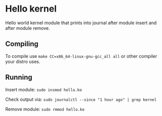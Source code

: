 # Hello kernel

Hello world kernel module that prints into journal after module insert and
after module remove.


## Compiling
To compile use `make CC=x86_64-linux-gnu-gcc_all all` or other compiler
your distro uses. 

## Running
Insert module:
`sudo insmod hello.ko`

Check output via:
`sudo journalctl --since "1 hour ago" | grep kernel`

Remove module:
`sudo rmmod hello.ko`
